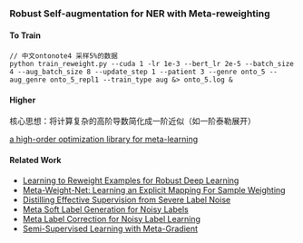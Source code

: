 ### Robust Self-augmentation for NER with Meta-reweighting

#### To Train
```
// 中文ontonote4 采样5%的数据
python train_reweight.py --cuda 1 -lr 1e-3 --bert_lr 2e-5 --batch_size 4 --aug_batch_size 8 --update_step 1 --patient 3 --genre onto_5 --aug_genre onto_5_repl1 --train_type aug &> onto_5.log &
```

#### Higher
核心思想：将计算复杂的高阶导数简化成一阶近似（如一阶泰勒展开）

[a high-order optimization library for meta-learning](https://github.com/facebookresearch/higher)

#### Related Work
- [Learning to Reweight Examples for Robust Deep Learning](https://proceedings.mlr.press/v80/ren18a/ren18a.pdf)
- [Meta-Weight-Net: Learning an Explicit Mapping For Sample Weighting](https://proceedings.neurips.cc/paper/2019/file/e58cc5ca94270acaceed13bc82dfedf7-Paper.pdf)
- [Distilling Effective Supervision from Severe Label Noise](https://data.vision.ee.ethz.ch/cvl/webvision/videos-slides-2020/papers/cvpr/P1/paper.pdf)
- [Meta Soft Label Generation for Noisy Labels](https://arxiv.org/pdf/2007.05836.pdf)
- [Meta Label Correction for Noisy Label Learning](https://ojs.aaai.org/index.php/AAAI/article/view/17319/17126)
- [Semi-Supervised Learning with Meta-Gradient](http://proceedings.mlr.press/v130/xiao21a/xiao21a.pdf)
